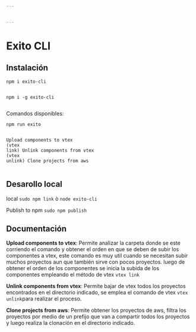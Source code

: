 ```yaml
---


---
```


<h1 id="exito-cli">Exito CLI</h1>
<h2 id="instalación">Instalación</h2>
<pre class=" language-bash"><code class="prism  language-bash"><span class="token function">npm</span> i exito-cli

<span class="token function">npm</span> i -g exito-cli
</code></pre>
<p>Comandos disponibles:</p>
<pre class=" language-bash"><code class="prism  language-bash"><span class="token function">npm</span> run exito

Upload components to vtex <span class="token punctuation">(</span>vtex link<span class="token punctuation">)</span>
Unlink components from vtex <span class="token punctuation">(</span>vtex unlink<span class="token punctuation">)</span>
Clone projects from aws
</code></pre>
<h2 id="desarollo-local">Desarollo local</h2>
<p>local <code>sudo npm link</code> ò <code>node exito-cli</code></p>
<p>Publish to npm  <code>sudo npm publish</code></p>
<h2 id="documentación">Documentación</h2>
<p><strong>Upload components to vtex</strong>: Permite analizar la carpeta donde se este corriendo el comando y obtener el orden en que se deben de subir los componentes a vtex, este comando es muy util cuando se necesitan subir muchos proyectos aun que también sirve con pocos proyectos. luego de obtener el orden de los componentes se inicia la subida de los componentes empleando el método de vtex <code>vtex link</code></p>
<p><strong>Unlink components from vtex</strong>: Permite bajar de vtex todos los proyectos encontrados en el directorio indicado, se emplea el comando de vtex <code>vtex unlink</code>para realizar el proceso.</p>
<p><strong>Clone projects from aws</strong>: Permite obtener los proyectos de aws, filtra los proyectos por medio de un prefijo que van a compartir todos los proyectos y luego realiza la clonación en el directorio indicado.</p>

